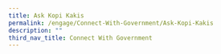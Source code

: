 ```yaml
---
title: Ask Kopi Kakis
permalink: /engage/Connect-With-Government/Ask-Kopi-Kakis
description: ""
third_nav_title: Connect With Government
---
```

